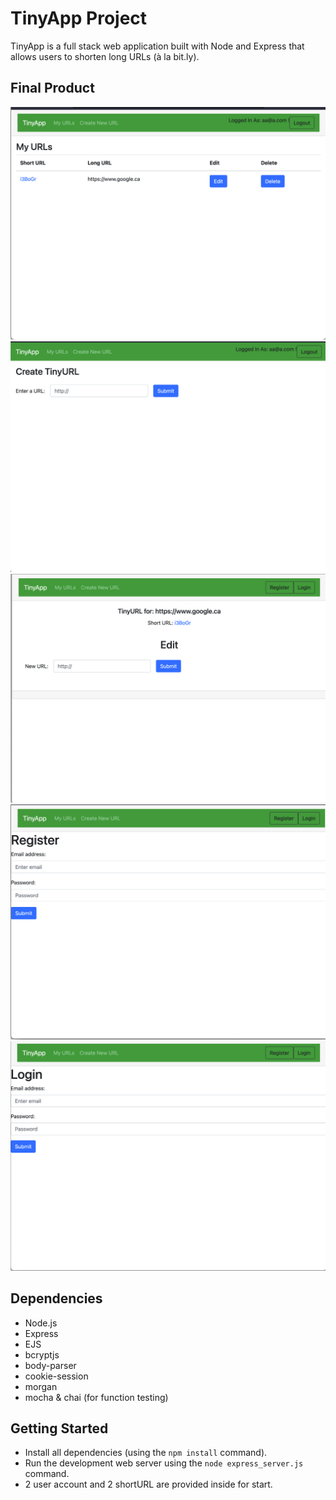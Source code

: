 # TinyApp Project

TinyApp is a full stack web application built with Node and Express that allows users to shorten long URLs (à la bit.ly).

## Final Product

!["Index page"](https://github.com/cheungjoshua/tinyapp/blob/main/docs/Screen%20Shot%202022-05-19%20at%2021.01.00.png?raw=true)
!["Create ShortURL"](https://github.com/cheungjoshua/tinyapp/blob/main/docs/Screen%20Shot%202022-05-19%20at%2021.00.22.png?raw=true)
!["Edit ShortURL"](https://github.com/cheungjoshua/tinyapp/blob/main/docs/Screen%20Shot%202022-05-19%20at%2021.01.42.png?raw=true)
!["Register page"](https://github.com/cheungjoshua/tinyapp/blob/main/docs/Screen%20Shot%202022-05-19%20at%2021.15.45.png?raw=true)
!["Login page"](https://github.com/cheungjoshua/tinyapp/blob/main/docs/Screen%20Shot%202022-05-19%20at%2021.16.21%201.png?raw=true)

## Dependencies

- Node.js
- Express
- EJS
- bcryptjs
- body-parser
- cookie-session
- morgan
- mocha & chai (for function testing)

## Getting Started

- Install all dependencies (using the `npm install` command).
- Run the development web server using the `node express_server.js` command.
- 2 user account and 2 shortURL are provided inside for start.
